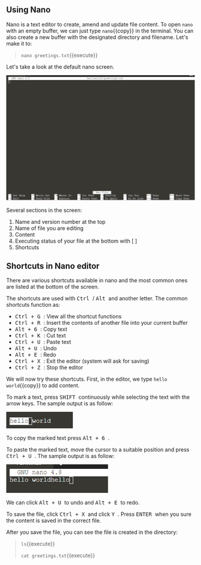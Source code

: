 ## Using Nano

Nano is a text editor to create, amend and update file content. To open `nano` with an empty buffer, we can just type `nano`{{copy}} in the terminal. You can also create a new buffer with the designated directory and filename. Let's make it to:
> `nano greetings.txt`{{execute}}

Let's take a look at the default nano screen.

![Picture 4](./assets/pic4.png)

Several sections in the screen:
1. Name and version number at the top
2. Name of file you are editing
3. Content 
4. Executing status of your file at the bottom with [ ]
5. Shortcuts 

## Shortcuts in Nano editor

There are various shortcuts available in nano and the most common ones are listed at the bottom of the screen. 

The shortcuts are used with <kbd> Ctrl </kbd> / <kbd> Alt </kbd> and another letter. The common shortcuts function as:
- <kbd> Ctrl + G </kbd>: View all the shortcut functions
- <kbd> Ctrl + R </kbd>: Insert the contents of another file into your current buffer
- <kbd> Alt + 6 </kbd>: Copy text
- <kbd> Ctrl + K </kbd>: Cut text
- <kbd> Ctrl + U </kbd>: Paste text
- <kbd> Alt + U </kbd>: Undo
- <kbd> Alt + E </kbd>: Redo
- <kbd> Ctrl + X </kbd>: Exit the editor (system will ask for saving)
- <kbd> Ctrl + Z </kbd>: Stop the editor

We will now try these shortcuts. First, in the editor, we type `hello world`{{copy}} to add content. 

To mark a text, press <kbd> SHIFT </kbd> continuously while selecting the text with the arrow keys. The sample output is as follow:

![Picture 5](./assets/pic5.png)

To copy the marked text press <kbd> Alt + 6 </kbd>.

To paste the marked text, move the cursor to a suitable position and press <kbd> Ctrl + U </kbd>. The sample output is as follow:

![Picture 6](./assets/pic6.png)

We can click <kbd> Alt + U </kbd> to undo and <kbd> Alt + E </kbd> to redo.

To save the file, click <kbd> Ctrl + X </kbd> and click <kbd> Y </kbd>. Press <kbd> ENTER </kbd> when you sure the content is saved in the correct file.

After you save the file, you can see the file is created in the directory:
> `ls`{{execute}}
> 
> `cat greetings.txt`{{execute}}

<br/>
